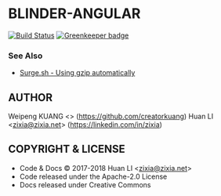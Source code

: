 # BLINDER-ANGULAR

[![Build Status](https://travis-ci.com/zixia/blinder-angular.svg?branch=master)](https://travis-ci.com/zixia/blinder-angular) [![Greenkeeper badge](https://badges.greenkeeper.io/zixia/blinder-angular.svg)](https://greenkeeper.io/)


### See Also

- [Surge.sh - Using gzip automatically](https://surge.sh/help/using-gzip-automatically)

## AUTHOR

Weipeng KUANG \<\> (https://github.com/creatorkuang)
Huan LI \<zixia@zixia.net\> (https://linkedin.com/in/zixia)

## COPYRIGHT & LICENSE

* Code & Docs © 2017-2018 Huan LI \<zixia@zixia.net\>
* Code released under the Apache-2.0 License
* Docs released under Creative Commons
